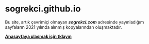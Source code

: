 # sogrekci.github.io

Bu site, artık çevrimiçi olmayan ***sogrekci.com*** adresinde yayınladığım sayfaların 2021 yılında alınmış kopyalarından oluşmaktadır.

[**Anasayfaya ulaşmak için tklayın**]([https://link-url-here.org](https://sogrekci.github.io/sogrekci/192.168.1.35_8000/index.html))
